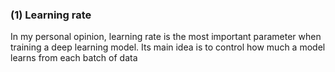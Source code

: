 ### (1) Learning rate
In my personal opinion, learning rate is the most important parameter when training a deep learning model. Its main idea is to control how much a model learns from each batch of data


